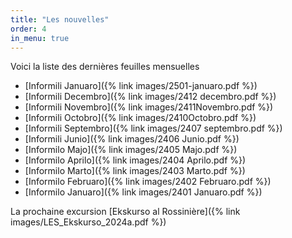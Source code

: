 ```yaml
---
title: "Les nouvelles"
order: 4
in_menu: true
---
```

Voici la liste des dernières feuilles mensuelles

* [Informili Januaro]({% link images/2501-januaro.pdf %})
* [Informili Decembro]({% link images/2412 decembro.pdf %})
* [Informili Novembro]({% link images/2411Novembro.pdf %})
* [Informili Octobro]({% link images/2410Octobro.pdf %})
* [Informili Septembro]({% link images/2407 septembro.pdf %})
* [Informili Junio]({% link images/2406 Junio.pdf %})
* [Informilo Majo]({% link images/2405 Majo.pdf %})
* [Informilo Aprilo]({% link images/2404 Aprilo.pdf %})
* [Informilo Marto]({% link images/2403 Marto.pdf %})
* [Informilo Februaro]({% link images/2402 Februaro.pdf %})
* [Informilo Januaro]({% link images/2401 Januaro.pdf %}) 

La prochaine excursion [Ekskurso al Rossinière]({% link images/LES_Ekskurso_2024a.pdf %}) 